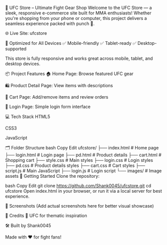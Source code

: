 🥋 UFC Store – Ultimate Fight Gear Shop
Welcome to the UFC Store — a sleek, responsive e-commerce site built for MMA enthusiasts! Whether you're shopping from your phone or computer, this project delivers a seamless experience packed with punch 🥊.

🌐 Live Site: ufcstore

📱 Optimized for All Devices
✅ Mobile-friendly
✅ Tablet-ready
✅ Desktop-supported

This store is fully responsive and works great across mobile, tablet, and desktop devices.

📦 Project Features
🏠 Home Page: Browse featured UFC gear

🛍️ Product Detail Page: View items with descriptions

🛒 Cart Page: Add/remove items and review orders

🔐 Login Page: Simple login form interface

💻 Tech Stack
HTML5

CSS3

JavaScript

🗂️ Folder Structure
bash
Copy
Edit
ufcstore/
├── index.html           # Home page
├── login.html           # Login page
├── pd.html              # Product details
├── cart.html            # Shopping cart
├── style.css            # Main styles
├── login.css            # Login styles
├── pd.css               # Product details styles
├── cart.css             # Cart styles
├── script.js            # Main JavaScript
├── login.js             # Login script
└── images/              # Image assets
🚀 Getting Started
Clone the repository:

bash
Copy
Edit
git clone https://github.com/Shank0045/ufcstore.git
cd ufcstore
Open index.html in your browser, or run it via a local server for best experience.

🧪 Screenshots
(Add actual screenshots here for better visual showcase)

📣 Credits
🔗 UFC for thematic inspiration

🛠️ Built by Shank0045

Made with ❤️ for fight fans!
